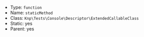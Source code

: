 
- Type: `function`
- Name: `staticMethod`
- Class: `Knp\Tests\Console\Descriptor\ExtendedCallableClass`
- Static: yes
- Parent: yes
